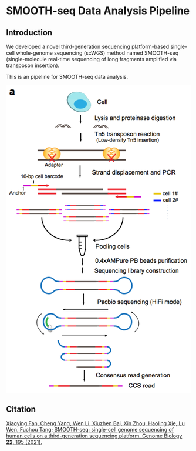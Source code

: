 SMOOTH-seq Data Analysis Pipeline
===========

Introduction
------
We developed a novel third-generation sequencing platform-based single-cell whole-genome sequencing (scWGS) method named SMOOTH-seq (single-molecule real-time sequencing of long fragments amplified via transposon insertion). 

This is an pipeline for SMOOTH-seq data analysis. 

![Schematic of SMOOTH-seq (From: SMOOTH-seq: single-cell genome sequencing of human cells on a third-generation sequencing platform)](https://github.com/cyang235/smooth-seq/blob/main/workflow.png "Schematic of SMOOTH-seq (From: SMOOTH-seq: single-cell genome sequencing of human cells on a third-generation sequencing platform)")


Citation
--------
[Xiaoying Fan, Cheng Yang, Wen Li, Xiuzhen Bai, Xin Zhou, Haoling Xie, Lu Wen, Fuchou Tang; SMOOTH-seq: single-cell genome sequencing of human cells on a third-generation sequencing platform. Genome Biology **22**, 195 (2021).](https://doi.org/10.1186/s13059-021-02406-y)
